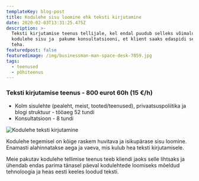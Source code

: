 ```yaml
---
templateKey: blog-post
title: Kodulehe sisu loomine ehk teksti kirjutamine
date: 2020-02-03T13:31:25.475Z
description: >-
  Teksti kirjutamise teenus tellijale, kel endal puudub selleks võimalus. Loome
  kodulehe sisu ja  pakume konsultatsiooni, et klient saaks edaspidi seda ise
  teha.
featuredpost: false
featuredimage: /img/businessman-man-space-desk-7059.jpg
tags:
  - teenused
  - põhiteenus
---
```

### Teksti kirjutamise teenus - 800 eurot 60h (15 €/h)

* Kolm sisulehte (pealeht, meist, tooted/teenused), privaatsuspoliitika ja blogi struktuur - tööaeg 52 tundi
* Konsultatsioon - 8 tundi

![Kodulehe teksti kirjutamine](/img/kodulehe-teksti-kirjutamine.jpg "Kodulehe teksti kirjutamine")

Kodulehe tegemisel on kõige raskem huvitava ja isikupärase sisu loomine. Enamasti alahinnatakse aega ja vaeva, mis kulub hea teksti kirjutamisele. 

Meie pakutav kodulehe tellimise teenus teeb kliendi jaoks selle lihtsaks ja ühendab endas parima tänasel päeval kodulehtede loomiseks mõeldud tehnoloogia ja heas eesti keeles loodud teksti.
